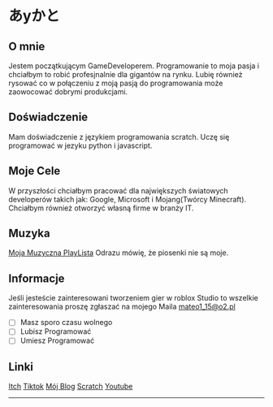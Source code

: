 # あyかと



## O mnie
Jestem początkującym GameDeveloperem. Programowanie to moja pasja i chciałbym to robić profesjnalnie dla gigantów na rynku. Lubię również rysować co w połączeniu z moją pasją do programowania może zaowocować 
dobrymi produkcjami.

## Doświadczenie
Mam doświadczenie z językiem programowania scratch. Uczę się programować w jezyku python i javascript.
## Moje Cele
W przyszłości chciałbym pracować dla największych światowych developerów takich jak: Google, Microsoft i Mojang(Twórcy Minecraft).
Chciałbym również otworzyć własną firme w branży IT.

## Muzyka
[Moja Muzyczna PlayLista](https://www.youtube.com/watch?v=Ie6GepMvJdY&list=PLX4rNx2yJl1cC--k9XtuEdTNl4C6BpUUR)
Odrazu mówię, że piosenki nie są moje.

## Informacje
Jeśli jesteście zainteresowani tworzeniem gier w roblox Studio to wszelkie zainteresowania proszę 
zgłaszać na mojego Maila mateo1_15@o2.pl

 - [ ]   Masz sporo czasu wolnego
 - [ ]   Lubisz Programować
 - [ ]   Umiesz Programować

## Linki
 
[Itch](https://elogame555.itch.io/)    [Tiktok](https://www.tiktok.com/@matrix._123)   [Mój Blog](matrixse4-0.blogspot.com)    [Scratch](https://scratch.mit.edu/users/Matrixse4-0/)    [Youtube](https://www.youtube.com/channel/UCzXZoIK3llGpC8Sw8uR7LpA)

______________________________________________________

